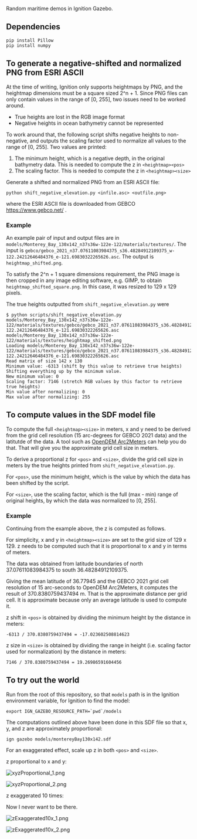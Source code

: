 Random maritime demos in Ignition Gazebo.

## Dependencies
```
pip install Pillow
pip install numpy
```

## To generate a negative-shifted and normalized PNG from ESRI ASCII

At the time of writing, Ignition only supports heightmaps by PNG, and the
heightmap dimensions must be a square sized 2^n + 1.
Since PNG files can only contain values in the range of [0, 255], two issues
need to be worked around.
- True heights are lost in the RGB image format
- Negative heights in ocean bathymetry cannot be represented

To work around that, the following script shifts negative heights to
non-negative, and outputs the scaling factor used to normalize all values to the
range of [0, 255].
Two values are printed:
1. The minimum height, which is a negative depth, in the original bathymetry data. This is needed to compute the z in `<heightmap><pos>`
2. The scaling factor. This is needed to compute the z in `<heightmap><size>`

Generate a shifted and normalized PNG from an ESRI ASCII file:
```
python shift_negative_elevation.py <infile.asc> <outfile.png>
```
where the ESRI ASCII file is downloaded from GEBCO https://www.gebco.net/ .

### Example

An example pair of input and output files are in `models/Monterey_Bay_130x142_n37s36w-122e-122/materials/textures/`.
The input is `gebco/gebco_2021_n37.07611083984375_s36.48284912109375_w-122.24212646484376_e-121.69830322265626.asc`.
The output is `heightmap_shifted.png`.

To satisfy the 2^n + 1 square dimensions requirement, the PNG image is then cropped in any image editing software, e.g. GIMP, to obtain `heightmap_shifted_square.png`.
In this case, it was resized to 129 x 129 pixels.

The true heights outputted from `shift_negative_elevation.py` were
```
$ python scripts/shift_negative_elevation.py models/Monterey_Bay_130x142_n37s36w-122e-122/materials/textures/gebco/gebco_2021_n37.07611083984375_s36.48284912109375_w-122.24212646484376_e-121.69830322265626.asc models/Monterey_Bay_130x142_n37s36w-122e-122/materials/textures/heightmap_shifted.png
Loading models/Monterey_Bay_130x142_n37s36w-122e-122/materials/textures/gebco/gebco_2021_n37.07611083984375_s36.48284912109375_w-122.24212646484376_e-121.69830322265626.asc
Read matrix of size 142 x 130
Minimum value: -6313 (shift by this value to retrieve true heights)
Shifting everything up by the minimum value.
New minimum value: 0
Scaling factor: 7146 (stretch RGB values by this factor to retrieve true heights)
Min value after normalizing: 0
Max value after normalizing: 255
```

## To compute values in the SDF model file

To compute the full `<heightmap><size>` in meters, x and y need to be derived
from the grid cell resolution (15 arc-degrees for GEBCO 2021 data) and the
latitutde of the data.
A tool such as [OpenDEM Arc2Meters](https://www.opendem.info/arc2meters.html) can help you do that.
That will give you the approximate grid cell size in meters.

To derive a proportional z for `<pos>` and `<size>`, divide the grid cell size
in meters by the true heights printed from `shift_negative_elevation.py`.

For `<pos>`, use the minimum height, which is the value by which the data has
been shifted by the script.

For `<size>`, use the scaling factor, which is the full (max - min) range of
original heights, by which the data was normalized to [0, 255].

### Example

Continuing from the example above, the z is computed as follows.

For simplicity, x and y in `<heightmap><size>` are set to the grid size of 129 x 129.
z needs to be computed such that it is proportional to x and y in terms of meters.

The data was obtained from latitude boundaries of north 37.07611083984375 to south 36.48284912109375.

Giving the mean latitude of 36.77945 and the GEBCO 2021 grid cell resolution of 15 arc-seconds to OpenDEM Arc2Meters, it computes the result of 370.8380759437494 m.
That is the approximate distance per grid cell.
It is approximate because only an average latitude is used to compute it.

z shift in `<pos>` is obtained by dividing the minimum height by the distance in meters:
```
-6313 / 370.8380759437494 = -17.023602508814623
```

z size in `<size>` is obtained by dividing the range in height (i.e. scaling factor used for normalization) by the distance in meters:
```
7146 / 370.8380759437494 = 19.26986591604456
```

## To try out the world

Run from the root of this repository, so that `models` path is in the Ignition
environment variable, for Ignition to find the model:
```
export IGN_GAZEBO_RESOURCE_PATH=`pwd`/models
```

The computations outlined above have been done in this SDF file so that x, y,
and z are approximately proportional:
```
ign gazebo models/montereyBay130x142.sdf 
```

For an exaggerated effect, scale up z in both `<pos>` and `<size>`.

z proportional to x and y:

![xyzProportional_1.png](https://github.com/mabelzhang/ign_maritime_demos/blob/master/models/Monterey_Bay_130x142_n37s36w-122e-122/thumbnails/xyzProportional_1.png)

![xyzProportional_2.png](https://github.com/mabelzhang/ign_maritime_demos/blob/master/models/Monterey_Bay_130x142_n37s36w-122e-122/thumbnails/xyzProportional_2.png)

z exaggerated 10 times:

Now I never want to be there.

![zExaggerated10x_1.png](https://github.com/mabelzhang/ign_maritime_demos/blob/master/models/Monterey_Bay_130x142_n37s36w-122e-122/thumbnails/zExaggerated10x_1.png)

![zExaggerated10x_2.png](https://github.com/mabelzhang/ign_maritime_demos/blob/master/models/Monterey_Bay_130x142_n37s36w-122e-122/thumbnails/zExaggerated10x_2.png)
